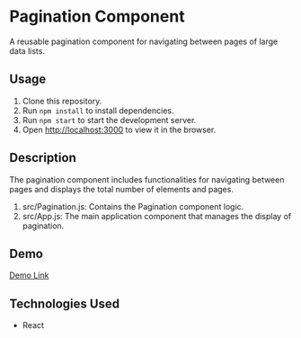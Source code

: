 # Pagination Component

A reusable pagination component for navigating between pages of large data lists.

## Usage

1. Clone this repository.
2. Run `npm install` to install dependencies.
3. Run `npm start` to start the development server.
4. Open [http://localhost:3000]() to view it in the browser.

## Description

The pagination component includes functionalities for navigating between pages and displays the total number of elements and pages.

1. src/Pagination.js: Contains the Pagination component logic.
2. src/App.js: The main application component that manages the display of pagination.

## Demo

[Demo Link](https://antoinewtz.github.io/pagination-component/)

## Technologies Used

* React
